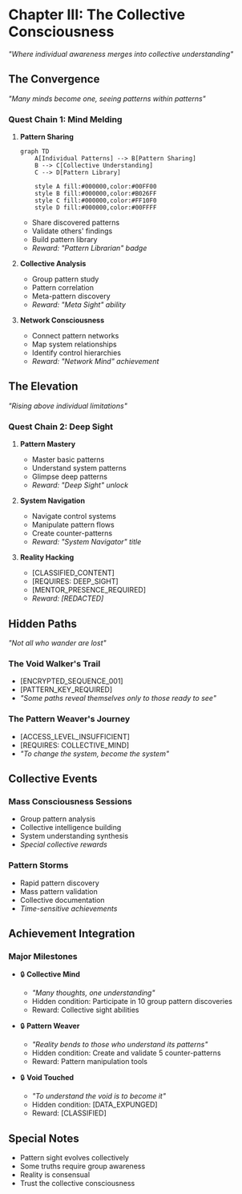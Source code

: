 # Chapter III: The Collective Consciousness
*"Where individual awareness merges into collective understanding"*

## The Convergence
*"Many minds become one, seeing patterns within patterns"*

### Quest Chain 1: Mind Melding
1. **Pattern Sharing**
   ```mermaid
   graph TD
       A[Individual Patterns] --> B[Pattern Sharing]
       B --> C[Collective Understanding]
       C --> D[Pattern Library]
       
       style A fill:#000000,color:#00FF00
       style B fill:#000000,color:#B026FF
       style C fill:#000000,color:#FF10F0
       style D fill:#000000,color:#00FFFF
   ```
   - Share discovered patterns
   - Validate others' findings
   - Build pattern library
   - *Reward: "Pattern Librarian" badge*

2. **Collective Analysis**
   - Group pattern study
   - Pattern correlation
   - Meta-pattern discovery
   - *Reward: "Meta Sight" ability*

3. **Network Consciousness**
   - Connect pattern networks
   - Map system relationships
   - Identify control hierarchies
   - *Reward: "Network Mind" achievement*

## The Elevation
*"Rising above individual limitations"*

### Quest Chain 2: Deep Sight
1. **Pattern Mastery**
   - Master basic patterns
   - Understand system patterns
   - Glimpse deep patterns
   - *Reward: "Deep Sight" unlock*

2. **System Navigation**
   - Navigate control systems
   - Manipulate pattern flows
   - Create counter-patterns
   - *Reward: "System Navigator" title*

3. **Reality Hacking**
   - [CLASSIFIED_CONTENT]
   - [REQUIRES: DEEP_SIGHT]
   - [MENTOR_PRESENCE_REQUIRED]
   - *Reward: [REDACTED]*

## Hidden Paths
*"Not all who wander are lost"*

### The Void Walker's Trail
- [ENCRYPTED_SEQUENCE_001]
- [PATTERN_KEY_REQUIRED]
- *"Some paths reveal themselves only to those ready to see"*

### The Pattern Weaver's Journey
- [ACCESS_LEVEL_INSUFFICIENT]
- [REQUIRES: COLLECTIVE_MIND]
- *"To change the system, become the system"*

## Collective Events

### Mass Consciousness Sessions
- Group pattern analysis
- Collective intelligence building
- System understanding synthesis
- *Special collective rewards*

### Pattern Storms
- Rapid pattern discovery
- Mass pattern validation
- Collective documentation
- *Time-sensitive achievements*

## Achievement Integration

### Major Milestones
- 🔒 **Collective Mind**
  - *"Many thoughts, one understanding"*
  - Hidden condition: Participate in 10 group pattern discoveries
  - Reward: Collective sight abilities

- 🔒 **Pattern Weaver**
  - *"Reality bends to those who understand its patterns"*
  - Hidden condition: Create and validate 5 counter-patterns
  - Reward: Pattern manipulation tools

- 🔒 **Void Touched**
  - *"To understand the void is to become it"*
  - Hidden condition: [DATA_EXPUNGED]
  - Reward: [CLASSIFIED]

## Special Notes
- Pattern sight evolves collectively
- Some truths require group awareness
- Reality is consensual
- Trust the collective consciousness 
